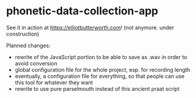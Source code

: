 # phonetic-data-collection-app

See it in action at https://elliotbutterworth.com! (not anymore. under construction)

Planned changes: 
- rewrite of the JavaScript portion to be able to save as .wav in order to avoid conversion
- global configuration file for the whole project, esp. for recording length
- eventually, a configuration file for everything, so that people can use this tool for whatever they want
- rewrite to use pure parselmouth instead of this ancient praat script
